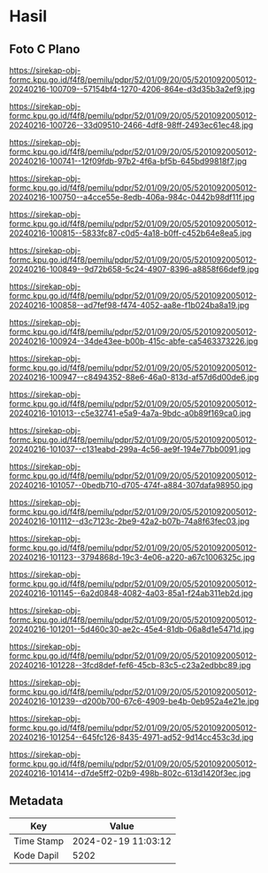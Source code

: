 # Hasil

## Foto C Plano

https://sirekap-obj-formc.kpu.go.id/f4f8/pemilu/pdpr/52/01/09/20/05/5201092005012-20240216-100709--57154bf4-1270-4206-864e-d3d35b3a2ef9.jpg

https://sirekap-obj-formc.kpu.go.id/f4f8/pemilu/pdpr/52/01/09/20/05/5201092005012-20240216-100726--33d09510-2466-4df8-98ff-2493ec61ec48.jpg

https://sirekap-obj-formc.kpu.go.id/f4f8/pemilu/pdpr/52/01/09/20/05/5201092005012-20240216-100741--12f09fdb-97b2-4f6a-bf5b-645bd99818f7.jpg

https://sirekap-obj-formc.kpu.go.id/f4f8/pemilu/pdpr/52/01/09/20/05/5201092005012-20240216-100750--a4cce55e-8edb-406a-984c-0442b98df11f.jpg

https://sirekap-obj-formc.kpu.go.id/f4f8/pemilu/pdpr/52/01/09/20/05/5201092005012-20240216-100815--5833fc87-c0d5-4a18-b0ff-c452b64e8ea5.jpg

https://sirekap-obj-formc.kpu.go.id/f4f8/pemilu/pdpr/52/01/09/20/05/5201092005012-20240216-100849--9d72b658-5c24-4907-8396-a8858f66def9.jpg

https://sirekap-obj-formc.kpu.go.id/f4f8/pemilu/pdpr/52/01/09/20/05/5201092005012-20240216-100858--ad7fef98-f474-4052-aa8e-f1b024ba8a19.jpg

https://sirekap-obj-formc.kpu.go.id/f4f8/pemilu/pdpr/52/01/09/20/05/5201092005012-20240216-100924--34de43ee-b00b-415c-abfe-ca5463373226.jpg

https://sirekap-obj-formc.kpu.go.id/f4f8/pemilu/pdpr/52/01/09/20/05/5201092005012-20240216-100947--c8494352-88e6-46a0-813d-af57d6d00de6.jpg

https://sirekap-obj-formc.kpu.go.id/f4f8/pemilu/pdpr/52/01/09/20/05/5201092005012-20240216-101013--c5e32741-e5a9-4a7a-9bdc-a0b89f169ca0.jpg

https://sirekap-obj-formc.kpu.go.id/f4f8/pemilu/pdpr/52/01/09/20/05/5201092005012-20240216-101037--c131eabd-299a-4c56-ae9f-194e77bb0091.jpg

https://sirekap-obj-formc.kpu.go.id/f4f8/pemilu/pdpr/52/01/09/20/05/5201092005012-20240216-101057--0bedb710-d705-474f-a884-307dafa98950.jpg

https://sirekap-obj-formc.kpu.go.id/f4f8/pemilu/pdpr/52/01/09/20/05/5201092005012-20240216-101112--d3c7123c-2be9-42a2-b07b-74a8f63fec03.jpg

https://sirekap-obj-formc.kpu.go.id/f4f8/pemilu/pdpr/52/01/09/20/05/5201092005012-20240216-101123--3794868d-19c3-4e06-a220-a67c1006325c.jpg

https://sirekap-obj-formc.kpu.go.id/f4f8/pemilu/pdpr/52/01/09/20/05/5201092005012-20240216-101145--6a2d0848-4082-4a03-85a1-f24ab311eb2d.jpg

https://sirekap-obj-formc.kpu.go.id/f4f8/pemilu/pdpr/52/01/09/20/05/5201092005012-20240216-101201--5d460c30-ae2c-45e4-81db-06a8d1e5471d.jpg

https://sirekap-obj-formc.kpu.go.id/f4f8/pemilu/pdpr/52/01/09/20/05/5201092005012-20240216-101228--3fcd8def-fef6-45cb-83c5-c23a2edbbc89.jpg

https://sirekap-obj-formc.kpu.go.id/f4f8/pemilu/pdpr/52/01/09/20/05/5201092005012-20240216-101239--d200b700-67c6-4909-be4b-0eb952a4e21e.jpg

https://sirekap-obj-formc.kpu.go.id/f4f8/pemilu/pdpr/52/01/09/20/05/5201092005012-20240216-101254--645fc126-8435-4971-ad52-9d14cc453c3d.jpg

https://sirekap-obj-formc.kpu.go.id/f4f8/pemilu/pdpr/52/01/09/20/05/5201092005012-20240216-101414--d7de5ff2-02b9-498b-802c-613d1420f3ec.jpg


## Metadata

| Key        | Value               |
| ---------- | ------------------- |
| Time Stamp | 2024-02-19 11:03:12 |
| Kode Dapil | 5202                |



